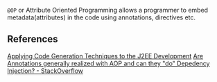 
`@OP` or Attribute Oriented Programming allows a programmer to embed metadata(attributes) in the code using annotations, directives etc.

## References

[Applying Code Generation Techniques to the J2EE Development](https://www.informit.com/articles/article.aspx?p=389718&seqNum=4)
[Are Annotations generally realized with AOP and can they "do" Depedency Injection? - StackOverflow](https://stackoverflow.com/questions/6110266/are-annotations-generally-realized-with-aop-and-can-they-do-depedency-injectio)
